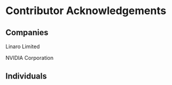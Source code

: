 Contributor Acknowledgements
============================

Companies
---------
Linaro Limited

NVIDIA Corporation

Individuals
-----------
